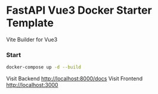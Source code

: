 # FastAPI Vue3 Docker Starter Template

Vite Builder for Vue3

### Start

```sh
docker-compose up -d --build
```

Visit Backend [http://localhost:8000/docs](http://localhost:8000/docs)
Visit Frontend [http://localhost:3000](http://localhost:3000)
